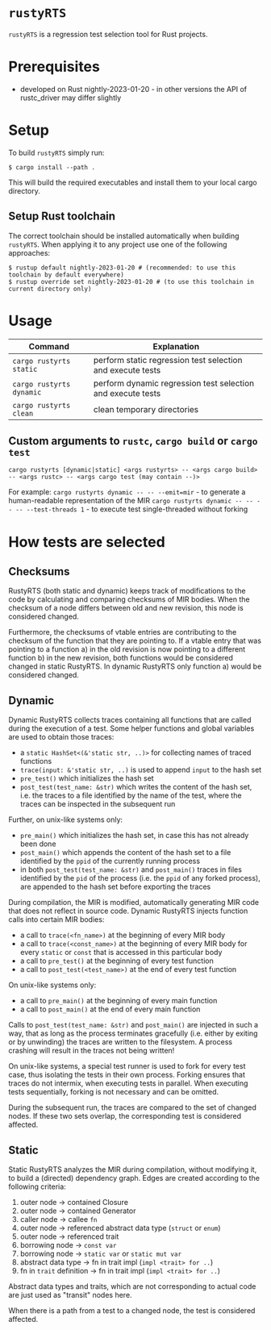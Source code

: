 # `rustyRTS`

`rustyRTS` is a regression test selection tool for Rust projects.

# Prerequisites
- developed on Rust nightly-2023-01-20 - in other versions the API of rustc_driver may differ slightly

# Setup
To build `rustyRTS` simply run:
```
$ cargo install --path .
```
This will build the required executables and install them to your local cargo directory.

## Setup Rust toolchain
The correct toolchain should be installed automatically when building `rustyRTS`.
When applying it to any project use one of the following approaches:
```
$ rustup default nightly-2023-01-20 # (recommended: to use this toolchain by default everywhere)
$ rustup override set nightly-2023-01-20 # (to use this toolchain in current directory only)
```

# Usage
| Command  | Explanation |
| -------- | ----------- |
| `cargo rustyrts static` | perform static regression test selection and execute tests |
| `cargo rustyrts dynamic` | perform dynamic regression test selection and execute tests |
| `cargo rustyrts clean` | clean temporary directories |

## Custom arguments to `rustc`, `cargo build` or `cargo test`
`cargo rustyrts [dynamic|static] <args rustyrts> -- <args cargo build> -- <args rustc> -- <args cargo test (may contain --)>`

For example:
`cargo rustyrts dynamic -- -- --emit=mir` - to generate a human-readable representation of the MIR
`cargo rustyrts dynamic -- -- -- -- --test-threads 1` - to execute test single-threaded without forking

# How tests are selected

## Checksums
RustyRTS (both static and dynamic) keeps track of modifications to the code by calculating and comparing checksums of MIR bodies. When the checksum of a node differs between old and new revision, this node is considered changed.

Furthermore, the checksums of vtable entries are contributing to the checksum of the function that they are pointing to. If a vtable entry that was pointing to a function a) in the old revision is now pointing to a different function b) in the new revision, both functions would be considered changed in static RustyRTS. In dynamic RustyRTS only function a) would be considered changed.

## Dynamic
Dynamic RustyRTS collects traces containing all functions that are called during the execution of a test. Some helper functions and global variables are used to obtain those traces:
- a `static HashSet<(&'static str, ..)>` for collecting names of traced functions
- `trace(input: &'static str, ..)` is used to append `input` to the hash set 
- `pre_test()` which initializes the hash set
- `post_test(test_name: &str)` which writes the content of the hash set, i.e. the traces to a file identified by the name of the test, where the traces can be inspected in the subsequent run

Further, on unix-like systems only:
- `pre_main()` which initializes the hash set, in case this has not already been done
- `post_main()` which appends the content of the hash set to a file identified by the `ppid` of the currently running process
- in both `post_test(test_name: &str)` and `post_main()` traces in files identified by the `pid` of the process (i.e. the `ppid` of any forked process), are appended to the hash set before exporting the traces

During compilation, the MIR is modified, automatically generating MIR code that does not reflect in source code. Dynamic RustyRTS injects function calls into certain MIR bodies:
- a call to `trace(<fn_name>)` at the beginning of every MIR body
- a call to `trace(<const_name>)` at the beginning of every MIR body for every `static` or `const` that is accessed in this particular body
- a call to `pre_test()` at the beginning of every test function
- a call to `post_test(<test_name>)` at the end of every test function

On unix-like systems only:
- a call to `pre_main()` at the beginning of every main function
- a call to `post_main()` at the end of every main function

Calls to `post_test(test_name: &str)` and `post_main()` are injected in such a way, that as long as the process terminates gracefully (i.e. either by exiting or by unwinding) the traces are written to the filesystem. A process crashing will result in the traces not being written!

On unix-like systems, a special test runner is used to fork for every test case, thus isolating the tests in their own process.
Forking ensures that traces do not intermix, when executing tests in parallel. When executing tests sequentially, forking is not necessary and can be omitted.

During the subsequent run, the traces are compared to the set of changed nodes. If these two sets overlap, the corresponding test is considered affected.

## Static
Static RustyRTS analyzes the MIR during compilation, without modifying it, to build a (directed) dependency graph. Edges are created according to the following criteria:
1. outer node  -> contained Closure
2. outer node  -> contained Generator
3. caller node  -> callee `fn`
4. outer node -> referenced abstract data type (`struct` or `enum`)
5. outer node -> referenced trait
6. borrowing node -> `const var`
7. borrowing node -> `static var` or `static mut var`
8. abstract data type -> fn in trait impl (`impl <trait> for ..`)
9. fn in `trait` definition -> fn in trait impl (`impl <trait> for ..`)

Abstract data types and traits, which are not corresponding to actual code are just used as "transit" nodes here.

When there is a path from a test to a changed node, the test is considered affected.